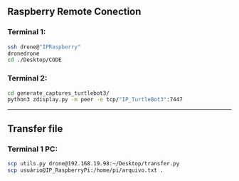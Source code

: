 ## Raspberry Remote Conection
### Terminal 1:
```bash
ssh drone@"IPRaspberry"
dronedrone
cd ./Desktop/CODE
```

### Terminal 2:
```bash
cd generate_captures_turtlebot3/
python3 zdisplay.py -m peer -e tcp/"IP_TurtleBot3":7447
```
-------------------------------

## Transfer file

### Terminal 1 PC:
```bash
scp utils.py drone@192.168.19.98:~/Desktop/transfer.py
scp usuário@IP_RaspberryPi:/home/pi/arquivo.txt .
```
